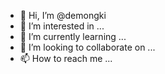 - 👋 Hi, I’m @demongki
- 👀 I’m interested in ...
- 🌱 I’m currently learning ...
- 💞️ I’m looking to collaborate on ...
- 📫 How to reach me ...

<!---
demongki/demongki is a ✨ special ✨ repository because its `README.md` (this file) appears on your GitHub profile.
You can click the Preview link to take a look at your changes.
--->
